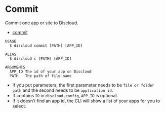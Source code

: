 # Commit

Commit one app or site to Discloud.

* [commit](#commit)

```sh-session
USAGE
  $ discloud commit [PATH] [APP_ID]

ALIAS
  $ discloud c [PATH] [APP_ID]

ARGUMENTS
  APP_ID The id of your app on Discloud
  PATH   The path of file name
```

* If you put parameters, the first parameter needs to be `file or folder path` and the second needs to be `application id`.
* If contains `ID` in `discloud.config`, `APP_ID` is optional.
* If it doesn't find an app id, the CLI will show a list of your apps for you to select.
